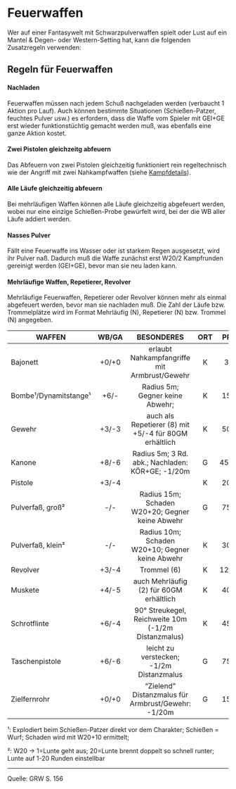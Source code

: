 # Feuerwaffen

Wer auf einer Fantasywelt mit Schwarzpulverwaffen spielt oder Lust auf ein Mantel & Degen- oder Western-Setting hat, kann die folgenden Zusatzregeln verwenden:

## Regeln für Feuerwaffen

#### Nachladen

Feuerwaffen müssen nach jedem Schuß nachgeladen werden (verbaucht 1 Aktion pro Lauf). Auch können bestimmte Situationen (Schießen-Patzer, feuchtes Pulver usw.) es erfordern, dass die Waffe vom Spieler mit GEI+GE erst wieder funktionstüchtig gemacht werden muß, was ebenfalls eine ganze Aktion kostet.

#### Zwei Pistolen gleichzeitg abfeuern

Das Abfeuern von zwei Pistolen gleichzeitig funktioniert rein regeltechnisch wie der Angriff mit zwei Nahkampfwaffen (siehe [Kampfdetails](regeln-kampfdetails.md)).

#### Alle Läufe gleichzeitig abfeuern

Bei mehrläufigen Waffen können alle Läufe gleichzeitig abgefeuert werden, wobei nur eine einzige Schießen-Probe gewürfelt wird, bei der die WB aller Läufe addiert werden.

#### Nasses Pulver

Fällt eine Feuerwaffe ins Wasser oder ist starkem Regen ausgesetzt, wird ihr Pulver naß. Dadurch muß die Waffe zunächst erst W20/2 Kampfrunden gereinigt werden (GEI+GE), bevor man sie neu laden kann.

#### Mehrläufige Waffen, Repetierer, Revolver

Mehrläufige Feuerwaffen, Repetierer oder Revolver können mehr als einmal abgefeuert werden, bevor man sie nachladen muß. Die Zahl der Läufe bzw. Trommelplätze wird im Format Mehrläufig (N), Repetierer (N) bzw. Trommel (N) angegeben.

| WAFFEN                | WB/GA |                      BESONDERES                       | ORT | PREIS |
| --------------------- | :---: | :---------------------------------------------------: | :-: | :---: |
| Bajonett              | +0/+0 |     erlaubt Nahkampfangriffe mit Armbrust/Gewehr      |  K  |  3GM  |
| Bombe¹/Dynamitstange¹ | +6/-  |            Radius 5m; Gegner keine Abwehr;            |  K  | 15GM  |
| Gewehr                | +3/-3 | auch als Repetierer (8) mit +5/-4 für 80GM erhältlich |  K  | 50GM  |
| Kanone                | +8/-6 |   Radius 5m; 3 Rd. abk.; Nachladen: KÖR+GE; -1/20m    |  G  | 450GM |
| Pistole               | +3/-4 |                                                       |  K  | 20GM  |
| Pulverfaß, groß²      |  -/-  |    Radius 15m; Schaden W20+20; Gegner keine Abwehr    |  G  | 75GM  |
| Pulverfaß, klein²     |  -/-  |    Radius 10m; Schaden W20+10; Gegner keine Abwehr    |  K  | 30GM  |
| Revolver              | +3/-4 |                      Trommel (6)                      |  K  | 120GM |
| Muskete               | +4/-5 |        auch Mehrläufig (2) für 60GM erhältlich        |  K  | 40GM  |
| Schrotflinte          | +6/-4 |  90° Streukegel, Reichweite 10m (-1/2m Distanzmalus)  |  K  | 45GM  |
| Taschenpistole        | +6/-6 |       leicht zu verstecken; -1/2m Distanzmalus        |  G  | 75GM  |
| Zielfernrohr          | +0/+0 |  “Zielend” Distanzmalus für Armbrust/Gewehr: -1/20m   |  G  | 15GM  |

¹: Explodiert beim Schießen-Patzer direkt vor dem Charakter; Schießen = Wurf; Schaden wird mit W20+10 ermittelt;

²: W20 -> 1=Lunte geht aus; 20=Lunte brennt doppelt so schnell runter; Lunte auf 1-20 Runden einstellbar

---

Quelle: GRW S. 156
